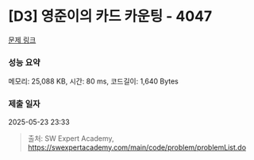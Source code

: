 # [D3] 영준이의 카드 카운팅 - 4047 

[문제 링크](https://swexpertacademy.com/main/code/problem/problemDetail.do?contestProbId=AWIsY84KEPMDFAWN) 

### 성능 요약

메모리: 25,088 KB, 시간: 80 ms, 코드길이: 1,640 Bytes

### 제출 일자

2025-05-23 23:33



> 출처: SW Expert Academy, https://swexpertacademy.com/main/code/problem/problemList.do